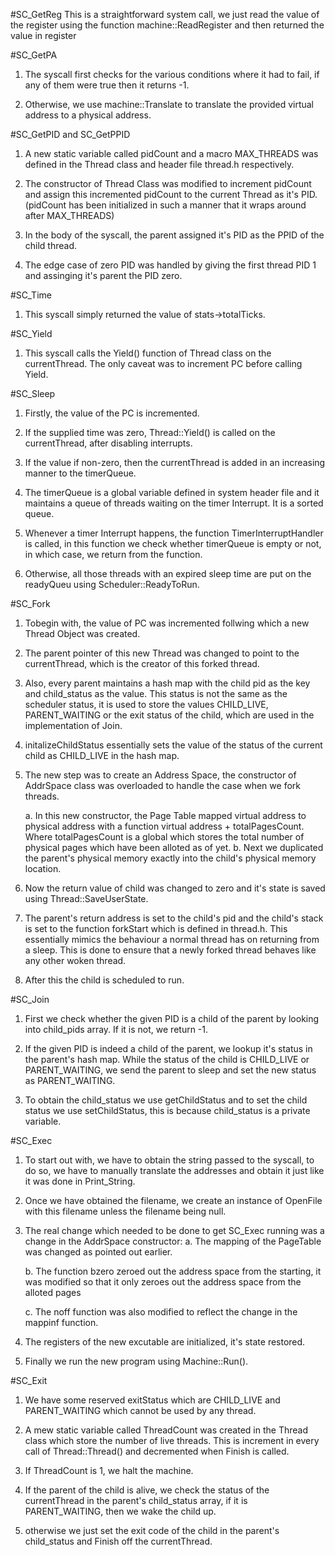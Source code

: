 #SC_GetReg
This is a straightforward system call, we just read the value of the register
using the function machine::ReadRegister and then returned the value in register

#SC_GetPA
1. The syscall first checks for the various conditions where it had to fail,
if any of them were true then it returns -1.

2. Otherwise, we use machine::Translate to translate the provided virtual address
to a physical address.

#SC_GetPID and SC_GetPPID
1. A new static variable called pidCount and a macro MAX_THREADS was defined in
the Thread class and header file thread.h respectively.

2. The constructor of Thread Class was modified to increment pidCount and assign
this incremented pidCount to the current Thread as it's PID. (pidCount has been
initialized in such a manner that it wraps around after MAX_THREADS)

3. In the body of the syscall, the parent assigned it's PID as the PPID of the
child thread.

4. The edge case of zero PID was handled by giving the first thread PID 1 and
assinging it's parent the PID zero.

#SC_Time
1. This syscall simply returned the value of stats->totalTicks.

#SC_Yield
1. This syscall calls the Yield() function of Thread class on the currentThread.
The only caveat was to increment PC before calling Yield.

#SC_Sleep
1. Firstly, the value of the PC is incremented.

2. If the supplied time was zero, Thread::Yield() is called on the
currentThread, after disabling interrupts.

3. If the value if non-zero, then the currentThread is added in an increasing
manner to the timerQueue.

4. The timerQueue is a global variable defined in system header file and it maintains
a queue of threads waiting on the timer Interrupt. It is a sorted queue.

5. Whenever a timer Interrupt happens, the function TimerInterruptHandler is
called, in this function we check whether timerQueue is empty or not, in which
case, we return from the function.

6. Otherwise, all those threads with an expired sleep time are put on the
readyQueu using Scheduler::ReadyToRun.

#SC_Fork
1. Tobegin with, the value of PC was incremented follwing which a new Thread
Object was created.

2. The parent pointer of this new Thread was changed to point to the
currentThread, which is the creator of this forked thread.

3. Also, every parent maintains a hash map with the child pid as the key and
child_status as the value. This status is not the same as the scheduler status,
it is used to store the values CHILD_LIVE, PARENT_WAITING or the exit status of
the child, which are used in the implementation of Join.

4. initalizeChildStatus essentially sets the value of the status of the current
child as CHILD_LIVE in the hash map.

5. The new step was to create an Address Space, the constructor of AddrSpace
class was overloaded to handle the case when we fork threads. 
    
    a. In this new constructor, the Page Table mapped virtual address to physical address with a
        function virtual address + totalPagesCount. Where totalPagesCount is a global
        which stores the total number of physical pages which have been alloted as of
        yet.
    b. Next we duplicated the parent's physical memory exactly into the child's
        physical memory location.

6. Now the return value of child was changed to zero and it's state is saved
using Thread::SaveUserState.

7. The parent's return address is set to the child's pid and the child's stack
is set to the function forkStart which is defined in thread.h. This essentially
mimics the behaviour a normal thread has on returning from a sleep. This is done
to ensure that a newly forked thread behaves like any other woken thread.

8. After this the child is scheduled to run.

#SC_Join
1. First we check whether the given PID is a child of the parent by looking into
child_pids array. If it is not, we return -1.

2. If the given PID is indeed a child of the parent, we lookup it's status in the 
parent's hash map. While the status of the child is CHILD_LIVE or PARENT_WAITING, we 
send the parent to sleep and set the new status as PARENT_WAITING.

3. To obtain the child_status we use getChildStatus and to set the child status we
use setChildStatus, this is because child_status is a private variable.

#SC_Exec
1. To start out with, we have to obtain the string passed to the syscall, to do so, we
have to manually translate the addresses and obtain it just like it was done in
Print_String.

2. Once we have obtained the filename, we create an instance of OpenFile with this 
filename unless the filename being null.

3. The real change which needed to be done to get SC_Exec running was a change in
the AddrSpace constructor:
    a. The mapping of the PageTable was changed as pointed out earlier.

    b. The function bzero zeroed out the address space from the starting, it 
    was modified so that it only zeroes out the address space from the alloted 
    pages

    c. The noff function was also modified to reflect the change in the mappinf
    function.

4. The registers of the new excutable are initialized, it's state restored.

5. Finally we run the new program using Machine::Run().

#SC_Exit
1. We have some reserved exitStatus which are CHILD_LIVE and PARENT_WAITING which
cannot be used by any thread.

2. A mew static variable called ThreadCount was created in the Thread class
which store the number of live threads. This is increment in every call of 
Thread::Thread() and decremented when Finish is called.

3. If ThreadCount is 1, we halt the machine.

4. If the parent of the child is alive, we check the status of the currentThread
in the parent's child_status array, if it is PARENT_WAITING, then we wake the
child up.

5. otherwise we just set the exit code of the child in the parent's child_status
and Finish off the currentThread.
